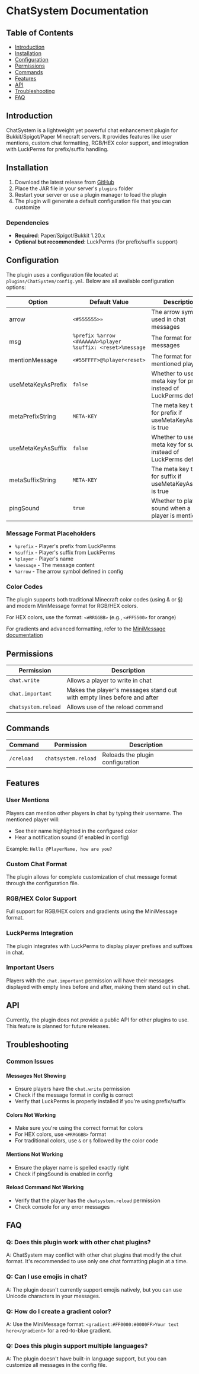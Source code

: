 # ChatSystem Documentation

## Table of Contents
- [Introduction](#introduction)
- [Installation](#installation)
- [Configuration](#configuration)
- [Permissions](#permissions)
- [Commands](#commands)
- [Features](#features)
- [API](#api)
- [Troubleshooting](#troubleshooting)
- [FAQ](#faq)

## Introduction
ChatSystem is a lightweight yet powerful chat enhancement plugin for Bukkit/Spigot/Paper Minecraft servers. It provides features like user mentions, custom chat formatting, RGB/HEX color support, and integration with LuckPerms for prefix/suffix handling.

## Installation
1. Download the latest release from [GitHub](https://github.com/FemRene/ChatSystem/releases/latest/download/ChatSystem.jar)
2. Place the JAR file in your server's `plugins` folder
3. Restart your server or use a plugin manager to load the plugin
4. The plugin will generate a default configuration file that you can customize

### Dependencies
- **Required**: Paper/Spigot/Bukkit 1.20.x
- **Optional but recommended**: LuckPerms (for prefix/suffix support)

## Configuration
The plugin uses a configuration file located at `plugins/ChatSystem/config.yml`. Below are all available configuration options:

| Option | Default Value | Description |
|--------|---------------|-------------|
| arrow | `<#555555>»` | The arrow symbol used in chat messages |
| msg | `%prefix %arrow <#AAAAAA>%player %suffix: <reset>%message` | The format for chat messages |
| mentionMessage | `<#55FFFF>@%player<reset>` | The format for mentioned players |
| useMetaKeyAsPrefix | `false` | Whether to use a meta key for prefix instead of LuckPerms default |
| metaPrefixString | `META-KEY` | The meta key to use for prefix if useMetaKeyAsPrefix is true |
| useMetaKeyAsSuffix | `false` | Whether to use a meta key for suffix instead of LuckPerms default |
| metaSuffixString | `META-KEY` | The meta key to use for suffix if useMetaKeyAsSuffix is true |
| pingSound | `true` | Whether to play a sound when a player is mentioned |

### Message Format Placeholders
- `%prefix` - Player's prefix from LuckPerms
- `%suffix` - Player's suffix from LuckPerms
- `%player` - Player's name
- `%message` - The message content
- `%arrow` - The arrow symbol defined in config

### Color Codes
The plugin supports both traditional Minecraft color codes (using & or §) and modern MiniMessage format for RGB/HEX colors.

For HEX colors, use the format: `<#RRGGBB>` (e.g., `<#FF5500>` for orange)

For gradients and advanced formatting, refer to the [MiniMessage documentation](https://docs.advntr.dev/minimessage/format.html)

## Permissions
| Permission | Description |
|------------|-------------|
| `chat.write` | Allows a player to write in chat |
| `chat.important` | Makes the player's messages stand out with empty lines before and after |
| `chatsystem.reload` | Allows use of the reload command |

## Commands
| Command | Permission | Description |
|---------|------------|-------------|
| `/creload` | `chatsystem.reload` | Reloads the plugin configuration |

## Features

### User Mentions
Players can mention other players in chat by typing their username. The mentioned player will:
- See their name highlighted in the configured color
- Hear a notification sound (if enabled in config)

Example: `Hello @PlayerName, how are you?`

### Custom Chat Format
The plugin allows for complete customization of chat message format through the configuration file.

### RGB/HEX Color Support
Full support for RGB/HEX colors and gradients using the MiniMessage format.

### LuckPerms Integration
The plugin integrates with LuckPerms to display player prefixes and suffixes in chat.

### Important Users
Players with the `chat.important` permission will have their messages displayed with empty lines before and after, making them stand out in chat.

## API
Currently, the plugin does not provide a public API for other plugins to use. This feature is planned for future releases.

## Troubleshooting

### Common Issues

#### Messages Not Showing
- Ensure players have the `chat.write` permission
- Check if the message format in config is correct
- Verify that LuckPerms is properly installed if you're using prefix/suffix

#### Colors Not Working
- Make sure you're using the correct format for colors
- For HEX colors, use `<#RRGGBB>` format
- For traditional colors, use `&` or `§` followed by the color code

#### Mentions Not Working
- Ensure the player name is spelled exactly right
- Check if pingSound is enabled in config

#### Reload Command Not Working
- Verify that the player has the `chatsystem.reload` permission
- Check console for any error messages

## FAQ

### Q: Does this plugin work with other chat plugins?
A: ChatSystem may conflict with other chat plugins that modify the chat format. It's recommended to use only one chat formatting plugin at a time.

### Q: Can I use emojis in chat?
A: The plugin doesn't currently support emojis natively, but you can use Unicode characters in your messages.

### Q: How do I create a gradient color?
A: Use the MiniMessage format: `<gradient:#FF0000:#0000FF>Your text here</gradient>` for a red-to-blue gradient.

### Q: Does this plugin support multiple languages?
A: The plugin doesn't have built-in language support, but you can customize all messages in the config file.